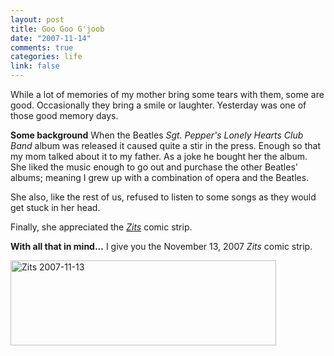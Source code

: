 ```yaml
--- 
layout: post
title: Goo Goo G'joob
date: "2007-11-14"
comments: true
categories: life
link: false
---
```

While a lot of memories of my mother bring some tears with them, some are good.  Occasionally they bring a smile or laughter.  Yesterday was one of those good memory days.

<strong>Some background</strong>
When the Beatles <em>Sgt. Pepper's Lonely Hearts Club Band</em> album was released it caused quite a stir in the press.  Enough so that my mom talked about it to my father.  As a joke he bought her the album.  She liked the music enough to go out and purchase the other Beatles' albums; meaning I grew up with a combination of opera and the Beatles.

She also, like the rest of us, refused to listen to some songs as they would get stuck in her head.

Finally, she appreciated the <em><a href="http://zanshin.net/wp-admin/;http://www.arcamax.com/zits%22" title="Zits">Zits</a></em> comic strip.

<strong>With all that in mind...</strong>
I give you the November 13, 2007 <em>Zits</em> comic strip.

<a href="http://www.arcamax.com/newspics/4/425/42585.gif" title="Zits 11-13-2007"><img src="http://www.zanshin.net/images/zits_20071113.gif" alt="Zits 2007-11-13" height="136" width="425" /></a>
